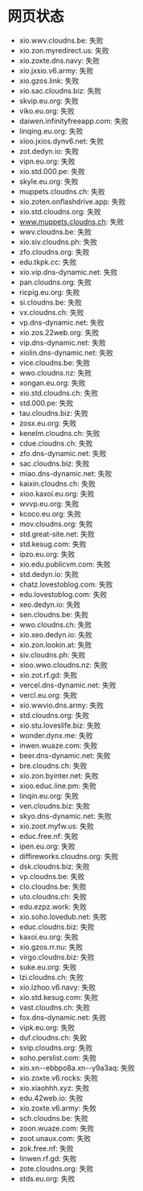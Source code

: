 # 网页状态
- xio.wwv.cloudns.be: 失败
- xio.zon.myredirect.us: 失败
- xio.zoxte.dns.navy: 失败
- xio.jxsio.v6.army: 失败
- xio.gzos.link: 失败
- xio.sac.cloudns.biz: 失败
- skvip.eu.org: 失败
- viko.eu.org: 失败
- daiwen.infinityfreeapp.com: 失败
- linqing.eu.org: 失败
- xioo.jxios.dynv6.net: 失败
- zot.dedyn.io: 失败
- vipn.eu.org: 失败
- xio.std.000.pe: 失败
- skyle.eu.org: 失败
- muppets.cloudns.ch: 失败
- xio.zoten.onflashdrive.app: 失败
- xio.std.cloudns.org: 失败
- www.muppets.cloudns.ch: 失败
- wwv.cloudns.be: 失败
- xio.siv.cloudns.ph: 失败
- zfo.cloudns.org: 失败
- edu.tkpk.cc: 失败
- xio.vip.dns-dynamic.net: 失败
- pan.cloudns.org: 失败
- ricpig.eu.org: 失败
- si.cloudns.be: 失败
- vx.cloudns.ch: 失败
- vp.dns-dynamic.net: 失败
- xio.zos.22web.org: 失败
- vip.dns-dynamic.net: 失败
- xiolin.dns-dynamic.net: 失败
- vice.cloudns.be: 失败
- wwo.cloudns.nz: 失败
- xongan.eu.org: 失败
- xio.std.cloudns.ch: 失败
- std.000.pe: 失败
- tau.cloudns.biz: 失败
- zosx.eu.org: 失败
- kenelm.cloudns.ch: 失败
- cdue.cloudns.ch: 失败
- zfo.dns-dynamic.net: 失败
- sac.cloudns.biz: 失败
- miao.dns-dynamic.net: 失败
- kaixin.cloudns.ch: 失败
- xioo.kaxoi.eu.org: 失败
- wvvp.eu.org: 失败
- kcoco.eu.org: 失败
- mov.cloudns.org: 失败
- std.great-site.net: 失败
- std.kesug.com: 失败
- ipzo.eu.org: 失败
- xio.edu.publicvm.com: 失败
- std.dedyn.io: 失败
- chatz.lovestoblog.com: 失败
- edu.lovestoblog.com: 失败
- xeo.dedyn.io: 失败
- sen.cloudns.be: 失败
- wwo.cloudns.ch: 失败
- xio.xeo.dedyn.io: 失败
- xio.zon.lookin.at: 失败
- siv.cloudns.ph: 失败
- xioo.wwo.cloudns.nz: 失败
- xio.zot.rf.gd: 失败
- vercel.dns-dynamic.net: 失败
- vercl.eu.org: 失败
- xio.wwvio.dns.army: 失败
- std.cloudns.org: 失败
- xio.stu.loveslife.biz: 失败
- wonder.dynx.me: 失败
- inwen.wuaze.com: 失败
- beer.dns-dynamic.net: 失败
- bre.cloudns.ch: 失败
- xio.zon.byinter.net: 失败
- xioo.educ.line.pm: 失败
- linqin.eu.org: 失败
- ven.cloudns.biz: 失败
- skyo.dns-dynamic.net: 失败
- xio.zoot.myfw.us: 失败
- educ.free.nf: 失败
- ipen.eu.org: 失败
- diffireworks.cloudns.org: 失败
- dsk.cloudns.biz: 失败
- vp.cloudns.be: 失败
- clo.cloudns.be: 失败
- uto.cloudns.ch: 失败
- edu.ezpz.work: 失败
- xio.soho.lovedub.net: 失败
- educ.cloudns.biz: 失败
- kaxoi.eu.org: 失败
- xio.gzos.rr.nu: 失败
- virgo.cloudns.biz: 失败
- suke.eu.org: 失败
- lzi.cloudns.ch: 失败
- xio.lzhoo.v6.navy: 失败
- xio.std.kesug.com: 失败
- vast.cloudns.ch: 失败
- fox.dns-dynamic.net: 失败
- vipk.eu.org: 失败
- duf.cloudns.ch: 失败
- svip.cloudns.org: 失败
- soho.perslist.com: 失败
- xio.xn--ebbpo8a.xn--y9a3aq: 失败
- xio.zoxte.v6.rocks: 失败
- xio.xiaohhh.xyz: 失败
- edu.42web.io: 失败
- xio.zoxte.v6.army: 失败
- sch.cloudns.be: 失败
- zoon.wuaze.com: 失败
- zoot.unaux.com: 失败
- zok.free.nf: 失败
- linwen.rf.gd: 失败
- zote.cloudns.org: 失败
- stds.eu.org: 失败
